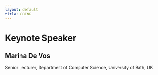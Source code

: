 ```yaml
---
layout: default
title: COINE
---
```


# Keynote Speaker



## Marina De Vos
Senior Lecturer, Department of Computer Science, University of Bath, UK

